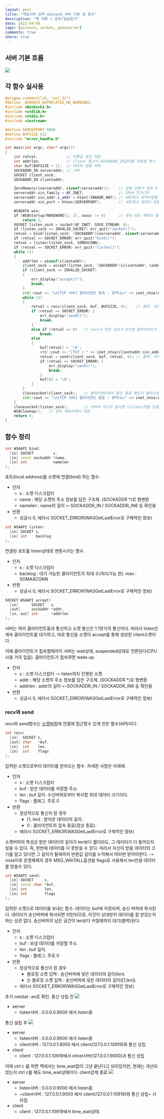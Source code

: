 ```yaml
---
layout: post
title: "게임서버 공부_winsock_서버 기본 및 함수"
description: "책 내용 + 공부/실습한거"
date: 2022-04-08
tags: [winsock, socket, gameserver]
comments: true
share: true
---
```

## 서버 기본 흐름
![](/images\network\socket_server.jpg)


## 각 함수 실사용
```cpp
#pragma comment(lib, "ws2_32")
#define _WINSOCK_DEPRECATED_NO_WARNINGS
#include <WinSock2.h>
#include <stdlib.h>
#include <stdio.h>
#include <iostream>

#define SERVERPORT 9000
#define BUFSIZE 512
#include "error_handle.h"

int main(int argc, char* argv[])
{
	int retval;             // 반환값 중간 저장
    int addrlen;            // client 통신시 SOCKADDR_IN길이를 저장할 변수
	char buf[BUFSIZE + 1];  // 데이터 담을 버퍼
	SOCKADDR_IN serveraddr; // 서버
    SOCKET client_sock;
	SOCKADDR_IN clientaddr;

	ZeroMemory(&serveraddr, sizeof(serveraddr));    // 설정 안할거 전부 0
	serveraddr.sin_family = AF_INET;                // IPv4 TCP/IP
	serveraddr.sin_addr.s_addr = htonl(INADDR_ANY); // 네트워크 데이터정렬 long
	serveraddr.sin_port = htons(SERVERPORT);        // 네트워크 데이터 정렬 short

	WSADATA wsa;
	if (WSAStartup(MAKEWORD(2, 2), &wsa) != 0)      // 윈속 ddl 메모리 올림
		return 1;
	SOCKET listen_sock = socket(AF_INET, SOCK_STREAM, 0);                   // listen소켓 생성
	if (listen_sock == INVALID_SOCKET) err_quit("socket()");    
	retval = bind(listen_sock, (SOCKADDR*)&serveraddr, sizeof(serveraddr)); // listen소켓 port에 바인딩
	if (retval == SOCKET_ERROR) err_quit("bind()");
	retval = listen(listen_sock, SOMAXCONN);                                // listen소켓의 port listen형태로 변환
	if (retval == SOCKET_ERROR) err_quit("listen()");
	while (1)
	{
		addrlen = sizeof(clientaddr);                                           // 이거 왜 여기다가?
		client_sock = accept(listen_sock, (SOCKADDR*)&clientaddr, &addrlen);    // 블락. 클라이언트와 통신 수락 후 기술자 반환
		if (client_sock == INVALID_SOCKET)
		{
			err_display("accept()");
			break;
		}
		std::cout << "\n[TCP 서버] 클라이언트 접속 : IP주소=" << inet_ntoa(clientaddr.sin_addr) << "포트번호=" << ntohs(clientaddr.sin_port) << std::endl;
		while (1)
		{
			retval = recv(client_sock, buf, BUFSIZE, 0);    // 블락. 버퍼에 길이 만큼 데이터 받음
			if (retval == SOCKET_ERROR) {
				err_display("send()");
				break;
			}
			else if (retval == 0)   // recv시 받은 길이가 0이면 클라이언트가 통신 끊은거임 -> 반복문 탈출
				break;
			else
			{
				buf[retval] = '\0';
				std::cout << "[TCP / " << inet_ntoa(clientaddr.sin_addr) << ":" << ntohs(clientaddr.sin_port) << "] " << buf << std::endl;
				retval = send(client_sock, buf, retval, 0); // 블락. 버퍼에 길이만큼의 데이터 보냄
				if (retval == SOCKET_ERROR) {
					err_display("send()");
					break;
				}
				buf[0] = '\0';
			}
		}
		closesocket(client_sock);   // 클라이언트에서 통신 종료 확인시 클라소켓 닫음
		std::cout << "\n[TCP 서버] 클라이언트 종료 : IP주소=" << inet_ntoa(clientaddr.sin_addr) << "포트번호=" << ntohs(clientaddr.sin_port) << std::endl;
	}
	closesocket(listen_sock);       // 서버의 대기가 끝나면 listen소켓을 닫음 
	WSACleanup();   // 윈속 메모리에서 내림
	return 0;
}
```
## 함수 정리
```cpp
int WSAAPI bind(
  [in] SOCKET         s,
  [in] const sockaddr *name,
  [in] int            namelen
);
```
포트(local address)를 소켓에 연결(bind) 하는 함수.
- 인자
	- s : 소켓 디스크립터
	- name : 해당 소켓의 주소 정보를 담은 구조체. (SOCKADDR *)로 형변환
	- namelen : name의 길이 <-SOCKADDR_IN / SOCKADDR_IN6 등 확인용
- 반환
	- 성공시 0, 에러시 SOCKET_ERROR(WASGetLastError로 구체적인 정보)

```cpp
int WSAAPI listen(
  [in] SOCKET s,
  [in] int    backlog
);
```
연결된 포트를 listen상태로 변환시키는 함수.
- 인자
	- s : 소켓 디스크립터
	- backlog : 대기 가능한 클라이언트의 최대 수(처리가능 한). max : SOMAXCONN
- 반환
	- 성공시 0, 에러시 SOCKET_ERROR(WASGetLastError로 구체적인 정보)

```cpp
SOCKET WSAAPI accept(
  [in]      SOCKET   s,
  [out]     sockaddr *addr,
  [in, out] int      *addrlen
);
```
서버는 여러 클라이언트들과 통신하고 소켓 통신은 1:1방식의 통신이다. 따라서 listen은 계속 클라이언트를 대기하고, 따로 통신을 소켓이 accept를 통해 생성된 client소켓이다.

이때 클라이언트가 접속할때까지 서버는 wait상태, suspended상태로 전환된다(CPU사용 거의 없음). 클라이언트가 접속하면 wake up.
- 인자
	- s : 소켓 디스크립터 -> listen까지 진행된 소켓.
	- addr : 해당 소켓의 주소 정보를 담은 구조체. (SOCKADDR *)로 형변환
	- addrlen : addr의 길이 <-SOCKADDR_IN / SOCKADDR_IN6 등 확인용
- 반환
	- 성공시 0, 에러시 SOCKET_ERROR(WASGetLastError로 구체적인 정보)

### recv와 send
recv와 send함수는 [소켓버퍼](https://cjwoov.tistory.com/30)에 연결에 접근할수 있게 만든 함수(API)이다. 

```cpp
int recv(
  [in]  SOCKET s,
  [out] char   *buf,
  [in]  int    len,
  [in]  int    flags
);
```
입력된 소켓으로부터 데이터를 받아오는 함수. 자세한 사항은 아래에.
- 인자
	- s : 소켓 디스크립터
	- buf : 받은 데이터를 저장할 주소.
	- len : buf 길이. 수신버퍼로부터 복사할 최대 데이터 크기이다.
	- flags : 플래그. 주로 0
- 반환
	- 정상적으로 통신이 된 경우
		- [1, len] : 받아온 데이터의 길이.
		- 0 : 클라이언트의 접속 종료(정상 종료).
	- 에러시 SOCKET_ERROR(WASGetLastError로 구체적인 정보)

소켓버퍼의 특성상 받은 데이터의 길이가 len보다 짧더라도, 그 데이터가 다 들어오지 않을 수 있다. 즉, 한번에 데이터를 다 못받을 수 있다. 따라서 자신이 받을 데이터의 크기를 알고 있다면 그 길이가 될때까지 반환값 길이를 누적해서 여러번 받아야한다. -> vista이후 운영체제의 경우 MSG_WAITALL옵션을 flags로 사용해서 len만큼 데이터를 받을수 있다.

```cpp
int WSAAPI send(
  [in] SOCKET     s,
  [in] const char *buf,
  [in] int        len,
  [in] int        flags
);
```
입력된 소켓으로 데이터를 보내는 함수. 데이터는 buf에 저장되며, 송신 버퍼에 복사된다. 데이터가 송신버퍼에 복사되면 리턴되므로, 이것이 상대방이 데이터를 잘 받았는지와는 상관 없다. 송신버퍼의 남은 공간이 len보다 커질때까지 대기(블럭)된다.
- 인자
	- s : 소켓 디스크립터
	- buf : 보낼 데이터를 저장할 주소.
	- len : buf 길이. 
	- flags : 플래그. 주로 0
- 반환
	- 정상적으로 통신이 된 경우
		- 블로킹 소켓 입력 : 송신버퍼에 넣은 데이터의 길이(len).
		- 논 블로킹 소켓 입력 : 송신버퍼에 넣은 데이터의 길이([1,len]).
	- 에러시 SOCKET_ERROR(WASGetLastError로 구체적인 정보)

추가
netstat -an로 확인.
통신 성립 전
![](/images\network\socket_listen.png)
- server
	- listen서버 : 0.0.0.0:9000 에서 listen중

통신 설립 후
![](/images\network\socekt_netstat.png)
- server
	- listen서버 : 0.0.0.0:9000 에서 listen중
	- client서버 : 127.0.0.1:9000 에서 client(127.0.0.1:10919)와 통신 성립
- client
	- client : 127.0.0.1:10919에서 clinet서버(127.0.0.1:9000)과 통신 성립

이때 ctrl c 를 하면 책에서는 time_wait없이 그냥 끝난다고 되어있지만, 현재는 개선되었는지 ctrl c를 해도 time_wait상태이다.
client강제 종료
![](/images\network\socket_ctrl_c.png)
- server
	- listen서버 : 0.0.0.0:9000 에서 listen중
	- ~client서버 : 127.0.0.1:9000 에서 client(127.0.0.1:10919)와 통신 성립~ 사라짐
- client
	- client : 127.0.0.1:10919에서 time_wait상태.